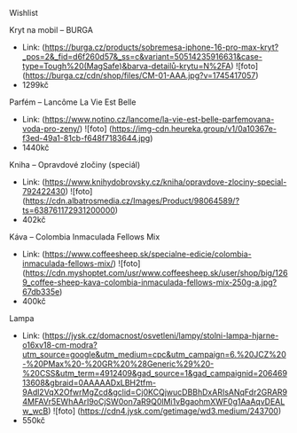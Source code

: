 Wishlist

Kryt na mobil – BURGA
- Link: (https://burga.cz/products/sobremesa-iphone-16-pro-max-kryt?_pos=2&_fid=d6f260d57&_ss=c&variant=50514235916631&case-type=Tough%20(MagSafe)&barva-detailů-krytu=N%2FA)
![foto] (https://burga.cz/cdn/shop/files/CM-01-AAA.jpg?v=1745417057)
- 1299kč

Parfém – Lancôme La Vie Est Belle
- Link: (https://www.notino.cz/lancome/la-vie-est-belle-parfemovana-voda-pro-zeny/)
![foto] (https://img-cdn.heureka.group/v1/0a10367e-f3ed-49a1-81cb-f648f7183644.jpg)
- 1440kč
  
Kniha – Opravdové zločiny (speciál)
- Link: (https://www.knihydobrovsky.cz/kniha/opravdove-zlociny-special-792422430)
![foto] (https://cdn.albatrosmedia.cz/Images/Product/98064589/?ts=638761172931200000)
- 402kč

Káva – Colombia Inmaculada Fellows Mix
- Link: (https://www.coffeesheep.sk/specialne-edicie/colombia-inmaculada-fellows-mix/)
![foto] (https://cdn.myshoptet.com/usr/www.coffeesheep.sk/user/shop/big/1269_coffee-sheep-kava-colombia-inmaculada-fellows-mix-250g-a.jpg?67db335e)
- 400kč

Lampa
- Link: (https://jysk.cz/domacnost/osvetleni/lampy/stolni-lampa-hjarne-o16xv18-cm-modra?utm_source=google&utm_medium=cpc&utm_campaign=6.%20JCZ%20-%20PMax%20-%20GR%20%28Generic%29%20-%20CSS&utm_term=4912409&gad_source=1&gad_campaignid=20646913608&gbraid=0AAAAADxLBH2tfm-9Adl2VqX2OfwrMgZcd&gclid=Cj0KCQjwucDBBhDxARIsANqFdr2GRAR94MFAVr5EWhAArI9oCjSW0on7aR9Q0lMi1vBgaohmXWF0g1AaAqvDEALw_wcB)
![foto] (https://cdn4.jysk.com/getimage/wd3.medium/243700)
- 550kč
